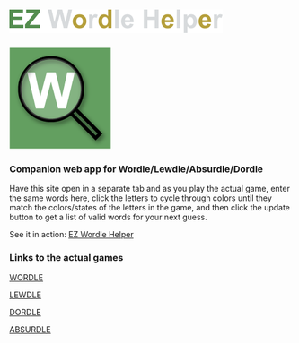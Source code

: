 #  ![logo](https://github.com/ezanker/EZWordleHelper/blob/master/EZWHlogo.svg "EZWordleHelper")  

![icon](https://github.com/ezanker/EZWordleHelper/blob/master/apple-touch-icon.png)

### Companion web app for Wordle/Lewdle/Absurdle/Dordle

Have this site open in a separate tab and as you play the actual game, enter the same words here, click the letters to cycle through colors until they match the colors/states of the letters in the game, and then click the update button to get a list of valid words for your next guess.

See it in action:   [EZ Wordle Helper](https://ezanker.github.io/EZWordleHelper/)

### Links to the actual games

[WORDLE](https://www.powerlanguage.co.uk/wordle/)

[LEWDLE](https://www.lewdlegame.com/)

[DORDLE](https://zaratustra.itch.io/dordle)

[ABSURDLE](https://qntm.org/files/absurdle/absurdle.html)


